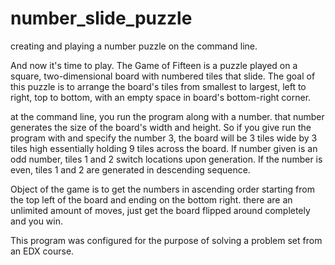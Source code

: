 number_slide_puzzle
===================

creating and playing a number puzzle on the command line.

And now it's time to play. The Game of Fifteen is a puzzle played on a square, two-dimensional board with numbered tiles that slide. The goal of this puzzle is to arrange the board's tiles from smallest to largest, left to right, top to bottom, with an empty space in board's bottom-right corner.

at the command line, you run the program along with a number. that number generates the size of the board's width and height. So if you give run the program with and specify the number 3, the board will be 3 tiles wide by 3 tiles high essentially holding 9 tiles across the board. If number given is an odd number, tiles 1 and 2 switch locations upon generation. If the number is even, tiles 1 and 2 are generated in descending sequence.

Object of the game is to get the numbers in ascending order starting from the top left of the board and ending on the bottom right. there are an unlimited amount of moves, just get the board flipped around completely and you win.

This program was configured for the purpose of solving a problem set from an EDX course.
